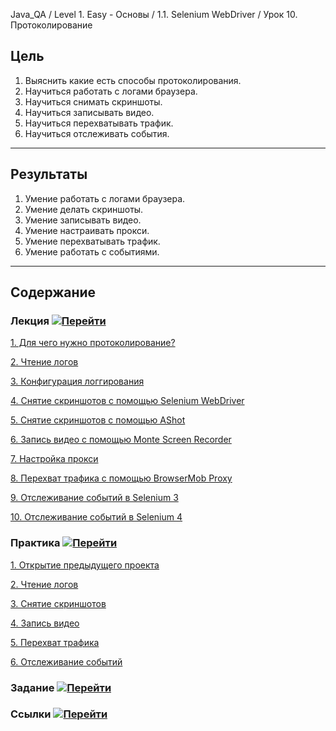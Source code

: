 Java_QA / Level 1. Easy - Основы / 1.1. Selenium WebDriver / Урок 10. Протоколирование

## Цель

1. Выяснить какие есть способы протоколирования.
2. Научиться работать с логами браузера.
3. Научиться снимать скриншоты.
4. Научиться записывать видео.
5. Научиться перехватывать трафик.
6. Научиться отслеживать события.

***

## Результаты

1. Умение работать с логами браузера.
2. Умение делать скриншоты.
3. Умение записывать видео.
4. Умение настраивать прокси.
5. Умение перехватывать трафик.
6. Умение работать с событиями.

***

## Содержание

### Лекция [![Перейти](https://img.shields.io/badge/-%D0%9F%D0%B5%D1%80%D0%B5%D0%B9%D1%82%D0%B8-blue)](1.%20Лекция.md)

[1. Для чего нужно протоколирование?](1.%20Лекция.md#1-Для-чего-нужно-протоколирование?)

[2. Чтение логов](1.%20Лекция.md#2-Чтение-логов)

[3. Конфигурация логгирования](1.%20Лекция.md#3-Конфигурация-логгирования)

[4. Снятие скриншотов с помощью Selenium WebDriver](1.%20Лекция.md#4-Снятие-скриншотов-с-помощью-Selenium-WebDriver)

[5. Снятие скриншотов с помощью AShot](1.%20Лекция.md#5-Снятие-скриншотов-с-помощью-AShot)

[6. Запись видео с помощью Monte Screen Recorder](1.%20Лекция.md#6-Запись-видео-с-помощью-Monte-Screen-Recorder)

[7. Настройка прокси](1.%20Лекция.md#7-Настройка-прокси)

[8. Перехват трафика с помощью BrowserMob Proxy](1.%20Лекция.md#8-Перехват-трафика-с-помощью-BrowserMob-Proxy)

[9. Отслеживание событий в Selenium 3](1.%20Лекция.md#9-Отслеживание-событий-в-Selenium-3)

[10. Отслеживание событий в Selenium 4](1.%20Лекция.md#10-Отслеживание-событий-в-Selenium-4)

### Практика [![Перейти](https://img.shields.io/badge/-%D0%9F%D0%B5%D1%80%D0%B5%D0%B9%D1%82%D0%B8-blue)](2.%20Практика.md)

[1. Открытие предыдущего проекта](2.%20Практика.md#1-Открытие-предыдущего-проекта)

[2. Чтение логов](2.%20Практика.md#2-Чтение-логов)

[3. Снятие скриншотов](2.%20Практика.md#3-Снятие-скриншотов)

[4. Запись видео](2.%20Практика.md#4-Запись-видео)

[5. Перехват трафика](2.%20Практика.md#5-Перехват-трафика)

[6. Отслеживание событий](2.%20Практика.md#6-Отслеживание-событий)

### Задание [![Перейти](https://img.shields.io/badge/-%D0%9F%D0%B5%D1%80%D0%B5%D0%B9%D1%82%D0%B8-blue)](3.%20Задание.md)

### Ссылки [![Перейти](https://img.shields.io/badge/-%D0%9F%D0%B5%D1%80%D0%B5%D0%B9%D1%82%D0%B8-blue)](4.%20Ссылки.md)